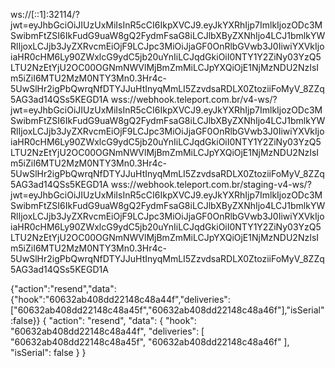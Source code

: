 ws://[::1]:32114/?jwt=eyJhbGciOiJIUzUxMiIsInR5cCI6IkpXVCJ9.eyJkYXRhIjp7ImlkIjozODc3MSwibmFtZSI6IkFudG9uaW8gQ2FydmFsaG8iLCJlbXByZXNhIjo4LCJ1bmlkYWRlIjoxLCJjb3JyZXRvcmEiOjF9LCJpc3MiOiJjaGF0OnRlbGVwb3J0IiwiYXVkIjoiaHR0cHM6Ly90ZWxlcG9ydC5jb20uYnIiLCJqdGkiOiI0NTY1Y2ZiNy03YzQ5LTU2NzEtYjU2OC00OGNmNWVlMjBmZmMiLCJpYXQiOjE1NjMzNDU2NzIsIm5iZiI6MTU2MzM0NTY3Mn0.3Hr4c-5UwSlHr2igPbQwrqNfDTYJJuHtInyqMmLI5ZzvdsaRDLX0ZtoziiFoMyV_8ZZq5AG3ad14QSs5KEGD1A
wss://webhook.teleport.com.br/v4-ws/?jwt=eyJhbGciOiJIUzUxMiIsInR5cCI6IkpXVCJ9.eyJkYXRhIjp7ImlkIjozODc3MSwibmFtZSI6IkFudG9uaW8gQ2FydmFsaG8iLCJlbXByZXNhIjo4LCJ1bmlkYWRlIjoxLCJjb3JyZXRvcmEiOjF9LCJpc3MiOiJjaGF0OnRlbGVwb3J0IiwiYXVkIjoiaHR0cHM6Ly90ZWxlcG9ydC5jb20uYnIiLCJqdGkiOiI0NTY1Y2ZiNy03YzQ5LTU2NzEtYjU2OC00OGNmNWVlMjBmZmMiLCJpYXQiOjE1NjMzNDU2NzIsIm5iZiI6MTU2MzM0NTY3Mn0.3Hr4c-5UwSlHr2igPbQwrqNfDTYJJuHtInyqMmLI5ZzvdsaRDLX0ZtoziiFoMyV_8ZZq5AG3ad14QSs5KEGD1A
wss://webhook.teleport.com.br/staging-v4-ws/?jwt=eyJhbGciOiJIUzUxMiIsInR5cCI6IkpXVCJ9.eyJkYXRhIjp7ImlkIjozODc3MSwibmFtZSI6IkFudG9uaW8gQ2FydmFsaG8iLCJlbXByZXNhIjo4LCJ1bmlkYWRlIjoxLCJjb3JyZXRvcmEiOjF9LCJpc3MiOiJjaGF0OnRlbGVwb3J0IiwiYXVkIjoiaHR0cHM6Ly90ZWxlcG9ydC5jb20uYnIiLCJqdGkiOiI0NTY1Y2ZiNy03YzQ5LTU2NzEtYjU2OC00OGNmNWVlMjBmZmMiLCJpYXQiOjE1NjMzNDU2NzIsIm5iZiI6MTU2MzM0NTY3Mn0.3Hr4c-5UwSlHr2igPbQwrqNfDTYJJuHtInyqMmLI5ZzvdsaRDLX0ZtoziiFoMyV_8ZZq5AG3ad14QSs5KEGD1A

{"action":"resend","data":{"hook":"60632ab408dd22148c48a44f","deliveries":["60632ab408dd22148c48a45f","60632ab408dd22148c48a46f"],"isSerial":false}}
{
  "action": "resend",
  "data": {
    "hook": "60632ab408dd22148c48a44f",
    "deliveries": [
      "60632ab408dd22148c48a45f",
      "60632ab408dd22148c48a46f"
    ],
    "isSerial": false
  }
}

